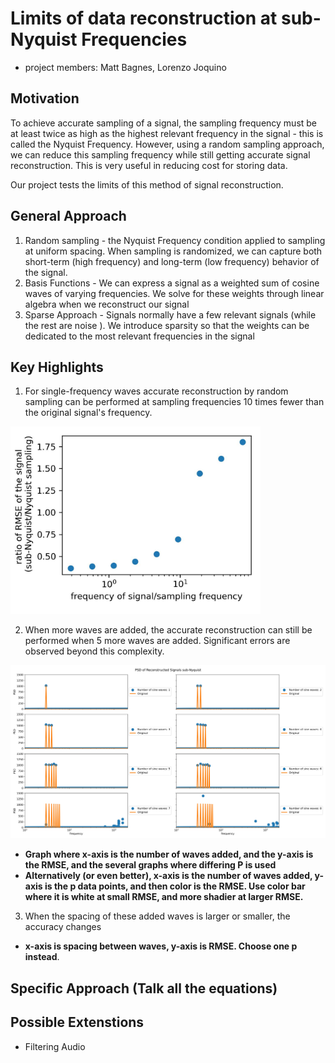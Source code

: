 # Limits of data reconstruction at sub-Nyquist Frequencies
- project members: Matt Bagnes, Lorenzo Joquino

## Motivation 
To achieve accurate sampling of a signal, the sampling frequency must be at least twice as high as the highest relevant frequency in the signal - this is called the Nyquist Frequency. However, using a random sampling approach, we can reduce this sampling frequency while still getting accurate signal reconstruction. This is very useful in reducing cost for storing data.

Our project tests the limits of this method of signal reconstruction. 

## General Approach
1. Random sampling - the Nyquist Frequency condition applied to sampling at uniform spacing. When sampling is randomized, we can capture both short-term \(high frequency\) and long-term \(low frequency\) behavior of the signal. 
2. Basis Functions - We can express a signal as a weighted sum of cosine waves of varying frequencies. We solve for these weights through linear algebra when we reconstruct our signal 
3. Sparse Approach - Signals normally have a few relevant signals \(while the rest are noise \). We introduce sparsity so that the weights can be dedicated to the most relevant frequencies in the signal 

## Key Highlights 

1. For single-frequency waves accurate reconstruction by random sampling can be performed at sampling frequencies 10 times fewer than the original signal's frequency. 

<img src="/readme_images_src_new/singleWaveStats.jpg" alt="drawing" width="400"/>

2. When more waves are added, the accurate reconstruction can still be performed when 5 more waves are added. Significant errors are observed beyond this complexity. 


<img src="/readme_images_src_new/increasingNumberOfWavesPSD.jpg" alt="drawing" width="1000"/>

- **Graph where x-axis is the number of waves added, and the y-axis is the RMSE, and the several graphs where differing P is used**
- **Alternatively \(or even better\), x-axis is the number of waves added, y-axis is the p data points, and then color is the RMSE. Use color bar where it is white at small RMSE, and more shadier at larger RMSE.**

3. When the spacing of these added waves is larger or smaller, the accuracy changes 
- **x-axis is spacing between waves, y-axis is RMSE. Choose one p instead**.  

## Specific Approach (Talk all the equations)


## Possible Extenstions 
- Filtering Audio


